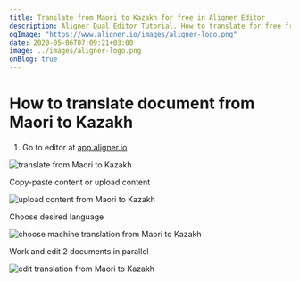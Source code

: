 ```yaml
---
title: Translate from Maori to Kazakh for free in Aligner Editor
description: Aligner Dual Editor Tutorial. How to translate for free from Maori to Kazakh. Aligner is multilingual document management platform. 
ogImage: "https://www.aligner.io/images/aligner-logo.png"
date: 2020-05-06T07:09:21+03:00
image: ../images/aligner-logo.png
onBlog: true
---
```


# How to translate document from Maori to Kazakh

1. Go to editor at [app.aligner.io](https://app.aligner.io "Aligner App web page")

![translate from Maori to Kazakh](../aligner-blank-editor.png "translate from Maori to Kazakh")

Copy-paste content or upload content

![upload content from Maori to Kazakh](../aligner-uploaded-document.png "upload content from Maori to Kazakh")

Choose desired language

![choose machine translation from Maori to Kazakh](../aligner-language-dropdown.png "choose machine translation from Maori to Kazakh")

Work and edit 2 documents in parallel

![edit translation from Maori to Kazakh](../aligner-double-sitded-editor.png "edit translation from Maori to Kazakh")

